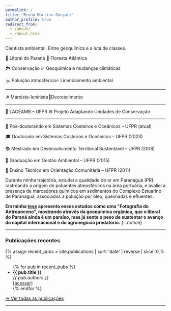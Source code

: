 ```yaml
---
permalink: /
title: "Bruno Martins Gurgatz"
author_profile: true
redirect_from: 
  - /about/
  - /about.html
---
```



Cientista ambiental. Entre geoquímica e a luta de classes.

<span class="badge">📍 Litoral do Paraná</span> <span class="badge">🌲 Floresta Atlântica</span>


<span class="badge">🏞️ Conservação</span><span class="badge"> ☄️ Geoquímica e mudanças climáticas</span>


<span class="badge">🌫️ Poluição atmosférica</span><span class="badge">🔥 Licenciamento ambiental</span>


___
<span class="badge">☭ Marxista-leninista</span><span class="badge">🔻Decrescimento </span>

___
<span class="badge">🧭 LAGEAMB – UFPR</span> <span class="badge">⚙️ Projeto Adaptando Unidades de Conservação</span>

___
<span class="badge">🧪 Pós-doutorando em Sistemas Costeiros e Oceânicos – UFPR (atual)</span>

<span class="badge">🎓 Doutorado em Sistemas Costeiros e Oceânicos – UFPR (2023)</span>

<span class="badge">📚 Mestrado em Desenvolvimento Territorial Sustentável – UFPR (2018)</span>

<span class="badge">🌱 Graduação em Gestão Ambiental – UFPR (2015)</span>

<span class="badge">📌 Ensino Técnico em Orientação Comunitária – UFPR (2011)</span>




Durante minha trajetória, estudei a qualidade do ar em Paranaguá (PR), rastreando a origem de poluentes atmosféricos na área portuária, e avaliei a presença de marcadores químicos em sedimentos do Complexo Estuarino de Paranaguá, associados à poluição por óleo, queimadas e efluentes. 

**Em minha [tese](https://acervodigital.ufpr.br/xmlui/handle/1884/86567) apresento esses estudos como uma "Fotografia do Antropoceno", mostrando através da geoquímica orgânica, que o litoral do Paraná ainda é um paraíso, mas já sente o peso de sustentar o avanço do capital internacional e do agronegócio predatório.**
{: .notice}


---

### Publicações recentes

{% assign recent_pubs = site.publications | sort: 'date' | reverse | slice: 0, 5 %}
<ul>
  {% for pub in recent_pubs %}
    <li>
      <strong>{{ pub.title }}</strong><br>
      <em>{{ pub.authors }}</em><br>
      <a href="{{ pub.url | relative_url }}">[acessar]</a>
    </li>
  {% endfor %}
</ul>

<p><a href="{{ '/publications/' | relative_url }}">→ Ver todas as publicações</a></p>

---